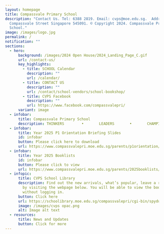 ```yaml
---
layout: homepage
title: Compassvale Primary School
description: "Contact Us. Tel: 6388 2819. Email: cvps@moe.edu.sg.  Address. 21
  Compassvale Street Singapore 545091. © Copyright 2024. Compassvale Primary
  School."
image: /images/logo.jpg
permalink: /
notification: ""
sections:
  - hero:
      background: /images/2024 Open House/2024_Landing_Page_C.gif
      url: /contact-us/
      key_highlights:
        - title: SCHOOL Calendar
          description: ""
          url: /calendar/
        - title: CONTACT US
          description: ""
          url: /contact/school-vendors/school-bookshop/
        - title: CVPS Facebook
          description: ""
          url: https://www.facebook.com/compassvalepri/
      variant: image
  - infobar:
      title: Compassvale Primary School
      description: THINKERS        •       LEADERS       •       CHAMPIONS
  - infobar:
      title: Year 2025 P1 Orientation Briefing Slides
      id: infobar
      button: Please click here to download
      url: https://www.compassvalepri.moe.edu.sg/parents/p1orientation/
  - infobar:
      title: Year 2025 Booklists
      id: infobar
      button: Please click to view
      url: https://www.compassvalepri.moe.edu.sg/parents/2025booklists/
  - infopic:
      title: CVPS School Library
      description: Find out the new arrivals, what’s popular, leave a review, and more
        by visiting the webpage below. You will be able to view the books
        without logging in.
      button: Click here
      url: https://schoolibrary.moe.edu.sg/compassvalepri/cgi-bin/spydus.exe/MSGTRN/WPAC/HOME
      image: /images/cvps opac.png
      alt: Image alt text
  - resources:
      title: News and Updates
      button: Click for more
---
```


